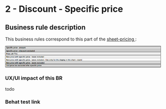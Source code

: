 # 2 - Discount - Specific price

## Business rule description

This business rules correspond to this part of the [sheet-pricing ](https://docs.google.com/spreadsheets/d/1yHwk9nc1Ab9T6s-fqybFpm6P8ejGac-SpO6miR39uOY/edit#gid=538880055):

![](<../../../../.gitbook/assets/image (2) (1) (1).png>)

### UX/UI impact of this BR

todo

### Behat test link
